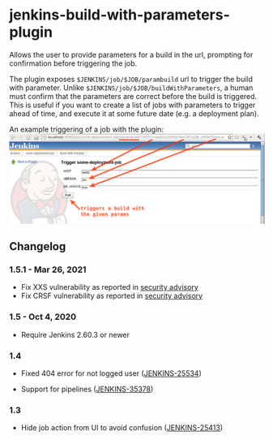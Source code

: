 jenkins-build-with-parameters-plugin
====================================

Allows the user to provide parameters for a build in the url, prompting for confirmation before triggering the job.

The plugin exposes `$JENKINS/job/$JOB/parambuild` url to trigger the
build with parameter. Unlike `$JENKINS/job/$JOB/buildWithParameters`,
a human must confirm that the parameters are correct before the build is
triggered. This is useful if you want to create a list of jobs with
parameters to trigger ahead of time, and execute it at some future date
(e.g. a deployment plan).

An example triggering of a job with the plugin:  
![](example_screenshot.png)

## Changelog
### 1.5.1 - Mar 26, 2021

- Fix XXS vulnerability as reported in [security advisory](https://www.jenkins.io/security/advisory/2021-03-30/#SECURITY-2231)
- Fix CRSF vulnerability as reported in [security advisory](https://www.jenkins.io/security/advisory/2021-03-30/#SECURITY-2257)

### 1.5 - Oct 4, 2020

- Require Jenkins 2.60.3 or newer

### 1.4

-   Fixed 404 error for not logged user
    ([JENKINS-25534](https://issues.jenkins-ci.org/browse/JENKINS-25534))

-   Support for pipelines
    ([JENKINS-35378](https://issues.jenkins-ci.org/browse/JENKINS-35378))

### 1.3

-   Hide job action from UI to avoid confusion
    ([JENKINS-25413](https://issues.jenkins-ci.org/browse/JENKINS-25413))